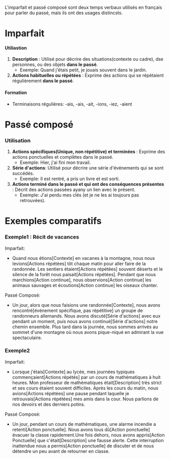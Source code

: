 L'imparfait et passé composé sont deux temps verbaux utilisés en français pour parler du passé, mais ils ont des usages distincsts.

# Imparfait
#### Utiliastion
1. __Description__ : Utilisé pour décrire des situations(contexte ou cadre), dse personnes, ou des objets __dans le passé__.
    * Exemple: Quand j'étais petit, je jouais souvent dans le jardin.
2. __Actions habituelles ou répétées__ : Exprime des actions qui se répétaient régulièrement __dans le passé__.

#### Formation
* Terminaisons régulières: -ais, -ais, -ait, -ions, -iez, -aient

# Passé composé
### Utilisation
1. __Actions spécifiques(Unique, non répétitive) et terminées__ : Exprime des actions ponctuelles et complètes dans le passé.
    * Exemple: Hier, j'ai fini mon travail.
2. __Série d'actions__: Utilisé pour décrire une série d'événements qui se sont succédés.
    * Exemple: Il est rentré, a pris un livre et est sorti.
3. __Actions terminé dans le passé et qui ont des conséquences présentes__ : Décrit des actions passées ayany un lien avec le présent.
    * Exemple: J'ai perdu mes clés (et je ne les ai toujours pas retrouvées).

# Exemples comparatifs
### Exemple1 : Récit de vacances
Imparfait:
* Quand nous étions[Contexte] en vacanes à la montagne, nous nous levions[Actions répétées] tôt chaque matin pour aller faire de la randonnée. Les sentiers étaient[Actions répétées] souvent déserts et le silence de la forêt nous paisait[Actions répétées]. Pendant que nous marchions[Action continue], nous observions[Action continue] les animaux sauvages et écoutions[Action continue] les oiseaux chanter.

Passé Composé:
* Un jour, alors que nous faisions une randonnée[Contexte], nous avons rencontré[événement spécifique, pas répétitive] un groupe de randonneurs allemands. Nous avons discuté[Série d'actions] avec eux pendant un moment, puis nous avons continué[Série d'actions] notre chemin ensemble. Plus tard dans la journée, nous sommes arrivés au sommet d'une montagne où nous avons pique-niqué en admirant la vue spectaculaire.

### Exemple2
Imparfait: 
* Lorsque j'étais[Contexte] au lycée, mes journées typiques commençaient[Actions répétés] par un cours de mathématiques à huit heures. Mon professeur de mathématiques était[Description] très strict et ses cours étaient souvent difficiles. Après les cours du matin, nous avions[Actions répétées] une pause pendant laquelle je retrouvais[Actions répétées] mes amis dans la cour. Nous parlions de nos devoirs et des derniers potins.

Passé Composé:
* Un jour, pendant un cours de mathématiques, une alarme incendie a retenti[Action ponctuelle]. Nous avons tous dû[Action ponctuelle] évacuer la classe rapidement.Une fois dehors, nous avons appris[Action Ponctuelle] que c'était[Description] une fausse alerte. Cette interruption inattendue nous a permis[Action ponctuelle] de discuter et de nous détendre un peu avant de retourner en classe.
